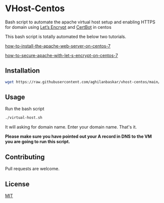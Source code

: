 # VHost-Centos

Bash script to automate the apache virtual host setup and enabling HTTPS for domain  using [Let’s Encrypt](https://letsencrypt.org/) and [CertBot](https://certbot.eff.org/) in centos

This bash script is totally automated the below two tutorials.

[how-to-install-the-apache-web-server-on-centos-7](https://www.digitalocean.com/community/tutorials/how-to-install-the-apache-web-server-on-centos-7)

[how-to-secure-apache-with-let-s-encrypt-on-centos-7](https://www.digitalocean.com/community/tutorials/how-to-secure-apache-with-let-s-encrypt-on-centos-7)


## Installation

```sh
wget https://raw.githubusercontent.com/aghilanbaskar/vhost-centos/main/virtual-host.sh
```

## Usage

Run the bash script
```sh
./virtual-host.sh
```
It will asking for domain name. Enter your domain name. That's it.

**Please make sure you have pointed out your A record in DNS to the VM you are going to run this script.**

## Contributing
Pull requests are welcome.

## License
[MIT](https://raw.githubusercontent.com/aghilanbaskar/vhost-centos/main/LICENSE)

